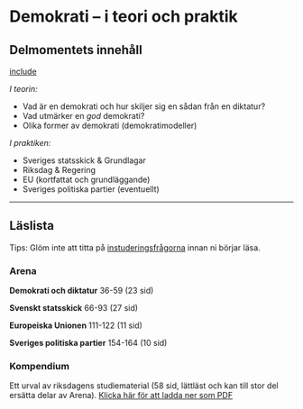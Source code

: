# Demokrati – i teori och praktik

## Delmomentets innehåll

[include](../../0_includes/preliminart_innehall.md)

*I teorin:*

* Vad är en demokrati och hur skiljer sig en sådan från en diktatur?
* Vad utmärker en *god* demokrati? 
* Olika former av demokrati (demokratimodeller)

*I praktiken:*

* Sveriges statsskick & Grundlagar
* Riksdag & Regering
* EU (kortfattat och grundläggande)
* Sveriges politiska partier (eventuellt)

***

## Läslista

Tips: Glöm inte att titta på [instuderingsfrågorna](../examinerande_moment/instuderingsfragor_prov.md) innan ni börjar läsa.

### Arena

**Demokrati och diktatur**
36-59 (23 sid)

**Svenskt statsskick**
66-93 (27 sid)

**Europeiska Unionen**
111-122 (11 sid)

**Sveriges politiska partier**
154-164 (10 sid)

### Kompendium

Ett urval av riksdagens studiematerial (58 sid, lättläst och kan till stor del ersätta delar av Arena). [Klicka här för att ladda ner som PDF](resurser/kompendium_sv_pol_system.pdf)